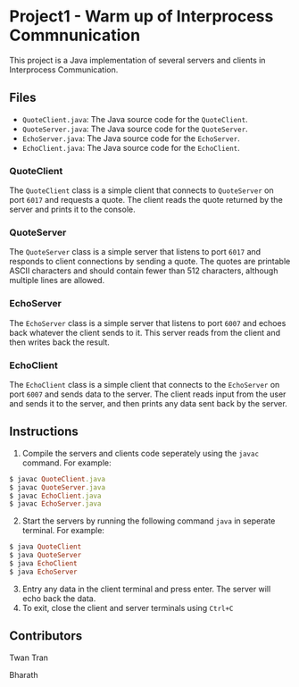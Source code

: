 # Project1 - Warm up of Interprocess Commnunication

This project is a Java implementation of several servers and clients in Interprocess Communication.

## Files

- `QuoteClient.java`: The Java source code for the `QuoteClient`.
- `QuoteServer.java`: The Java source code for the `QuoteServer`.
- `EchoServer.java`: The Java source code for the `EchoServer`.
- `EchoClient.java`: The Java source code for the `EchoClient`.

### QuoteClient

The `QuoteClient` class is a simple client that connects to `QuoteServer` on port `6017` and requests a quote. The client reads the quote returned by the server and prints it to the console.

### QuoteServer

The `QuoteServer` class is a simple server that listens to port `6017` and responds to client connections by sending a quote. The quotes are printable ASCII characters and should contain fewer than 512 characters, although multiple lines are allowed.

### EchoServer

The `EchoServer` class is a simple server that listens to port `6007` and echoes back whatever the client sends to it. This server reads from the client and then writes back the result.

### EchoClient

The `EchoClient` class is a simple client that connects to the `EchoServer` on port `6007` and sends data to the server. The client reads input from the user and sends it to the server, and then prints any data sent back by the server.

## Instructions

1. Compile the servers and clients code seperately using the `javac` command. For example:

```ruby
$ javac QuoteClient.java
$ javac QuoteServer.java
$ javac EchoClient.java
$ javac EchoServer.java

```

2. Start the servers by running the following command `java` in seperate terminal. For example:

```ruby
$ java QuoteClient
$ java QuoteServer
$ java EchoClient
$ java EchoServer
```

3. Entry any data in the client terminal and press enter. The server will echo back the data.
4. To exit, close the client and server terminals using `Ctrl+C`

## Contributors

Twan Tran

Bharath 


